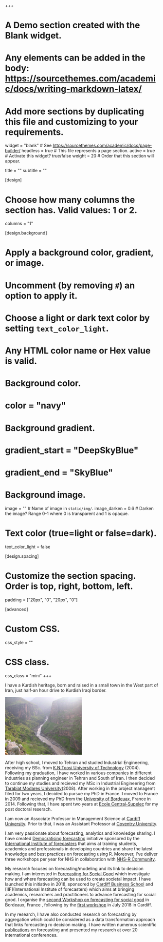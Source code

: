 +++
# A Demo section created with the Blank widget.
# Any elements can be added in the body: https://sourcethemes.com/academic/docs/writing-markdown-latex/
# Add more sections by duplicating this file and customizing to your requirements.

widget = "blank"  # See https://sourcethemes.com/academic/docs/page-builder/
headless = true  # This file represents a page section.
active = true # Activate this widget? true/false
weight = 20  # Order that this section will appear.

title = ""
subtitle = ""

[design]
  # Choose how many columns the section has. Valid values: 1 or 2.
  columns = "1"

[design.background]
  # Apply a background color, gradient, or image.
  #   Uncomment (by removing `#`) an option to apply it.
  #   Choose a light or dark text color by setting `text_color_light`.
  #   Any HTML color name or Hex value is valid.

  # Background color.
  # color = "navy"
  
  # Background gradient.
  # gradient_start = "DeepSkyBlue"
  # gradient_end = "SkyBlue"
  
  # Background image.
  image = ""  # Name of image in `static/img/`.
  image_darken = 0.6  # Darken the image? Range 0-1 where 0 is transparent and 1 is opaque.

  # Text color (true=light or false=dark).
  text_color_light = false

[design.spacing]
  # Customize the section spacing. Order is top, right, bottom, left.
  padding = ["20px", "0", "20px", "0"]

[advanced]
 # Custom CSS. 
 css_style = ""
 
 # CSS class.
 css_class = "mini"
+++

I have a Kurdish heritage, born and raised in a small town in the West part of Iran, just half-an hour drive to Kurdish Iraqi border. 

<img src="maps.jpg" class="center-block" alt="Bozin and Marakhil Protected Area" style="width:50%;height:20%;">


After high school, I moved to Tehran and studied Industrial Engineering, receiving my BSc. from [K.N.Toosi University of Technology](https://en.kntu.ac.ir/) (2004). Following my graduation, I have worked in various companies in different industries as planning engineer in Tehran and South of Iran. 
I then decided to continue my studies and recieved my MSc in Industrial Engineering from [Tarabiat Modares University](https://www.modares.ac.ir/en)(2008). After working in the project managemt filed for two years, I decided to pursue my PhD in France. I moved to France in 2009 and recieved my PhD from the [University of Bordeuax](https://www.u-bordeaux.com/), France in 2014.
Following that, I have spent two years at [Ecole Central-Supelec](https://www.centralesupelec.fr/) for my post doctoral reserach.

I am now an Associate Professor in Management Science at [Cardiff University](https://www.cardiff.ac.uk/people/view/598316-rostami-tabar-bahman). Prior to that, I was an Assistant Professor at [Coventry University](https://www.coventry.ac.uk/).

I am very passionate about forecasting, analytics and knowledge sharing. I have created [Democratising forecasting](https://www.bahmanrt.com/#dforecasting) initiative sponsored by the [International Institute of forecasters](https://forecasters.org/events/iif-workshops/) that aims at training students, academics and professionals in developing countries and share the latest knowledge and best practices on forecasting using R. Moreover, I've deliver three workshops per year for NHS in collaboration with [NHS-R Community](https://nhsrcommunity.com/blog/forecasting-r/).

My research focuses on forecasting/modeling and its link to decision making. I am interested in [Forecasting for Social Good](https://www.bahmanrt.com/#fsgood) which investigate how and where forecasting can be used to create societal impact. I have launched this initiative in 2018, sponsored by [Cardiff Business School](https://www.cardiff.ac.uk/business-school) and [IIF](International Institute of forecasters) which aims at bringing academics, researchers and practitioners to advance forecasting for social good. I organise the [second Workshop on forecasting for social good](https://www.f4sg.org/) in Bordeaux, France , following by the [first workshop](https://www.cardiff.ac.uk/news/view/1082016-forecasting-for-social-good) in July 2018 in Cardiff. 

In my research, I have also conducted research on forecasting by aggregation which could be considered as a data transformation approach that links forecasting ro decision making. I have written numerous scientific [publications](/publication) on forecasting and presented my research at over 20 international conferences.

